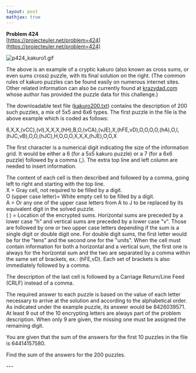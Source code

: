 ```yaml
---
layout: post
mathjax: true
---
```

**Problem 424**  
[https://projecteuler.net/problem=424](https://projecteuler.net/problem=424)

<div class="center"><img src="https://projecteuler.net/project/images/p424_kakuro1.gif" class="dark_img" alt="p424_kakuro1.gif" /></div>

<p>The above is an example of a cryptic kakuro (also known as cross sums, or even sums cross) puzzle, with its final solution on the right. (The common rules of kakuro puzzles can be found easily on numerous internet sites. Other related information can also be currently found at <a href="http://krazydad.com/">krazydad.com</a> whose author has provided the puzzle data for this challenge.)</p>

<p>The downloadable text file (<a href="https://projecteuler.net/project/resources/p424_kakuro200.txt">kakuro200.txt</a>) contains the description of 200 such puzzles, a mix of 5x5 and 6x6 types. The first puzzle in the file is the above example which is coded as follows:</p>

<p>6,X,X,(vCC),(vI),X,X,X,(hH),B,O,(vCA),(vJE),X,(hFE,vD),O,O,O,O,(hA),O,I,(hJC,vB),O,O,(hJC),H,O,O,O,X,X,X,(hJE),O,O,X</p>

<p>The first character is a numerical digit indicating the size of the information grid. It would be either a 6 (for a 5x5 kakuro puzzle) or a 7 (for a 6x6 puzzle) followed by a comma (,). The extra top line and left column are needed to insert information.</p>

<p>The content of each cell is then described and followed by a comma, going left to right and starting with the top line.<br />
X = Gray cell, not required to be filled by a digit.<br />
O (upper case letter)= White empty cell to be filled by a digit.<br />
A = Or any one of the upper case letters from A to J to be replaced by its equivalent digit in the solved puzzle.<br />
( ) = Location of the encrypted sums. Horizontal sums are preceded by a lower case "h" and vertical sums are preceded by a lower case "v". Those are followed by one or two upper case letters depending if the sum is a single digit or double digit one. For double digit sums, the first letter would be for the "tens" and the second one for the "units". When the cell must contain information for both a horizontal and a vertical sum, the first one is always for the horizontal sum and the two are separated by a comma within the same set of brackets, ex.: (hFE,vD). Each set of brackets is also immediately followed by a comma.</p>

<p>The description of the last cell is followed by a Carriage Return/Line Feed (CRLF) instead of a comma.</p>

<p>The required answer to each puzzle is based on the value of each letter necessary to arrive at the solution and according to the alphabetical order. As indicated under the example puzzle, its answer would be 8426039571. At least 9 out of the 10 encrypting letters are always part of the problem description. When only 9 are given, the missing one must be assigned the remaining digit.</p>

<p>You are given that the sum of the answers for the first 10 puzzles in the file is 64414157580.</p>

<p>Find the sum of the answers for the 200 puzzles.</p>
---
